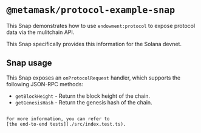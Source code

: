 # `@metamask/protocol-example-snap`

This Snap demonstrates how to use `endowment:protocol` to expose protocol
data via the mulitchain API.

This Snap specifically provides this information for the Solana devnet.

## Snap usage

This Snap exposes an `onProtocolRequest` handler, which supports the following
JSON-RPC methods:

- `getBlockHeight` - Return the block height of the chain.
- `getGenesisHash` - Return the genesis hash of the chain.

```

For more information, you can refer to
[the end-to-end tests](./src/index.test.ts).
```
